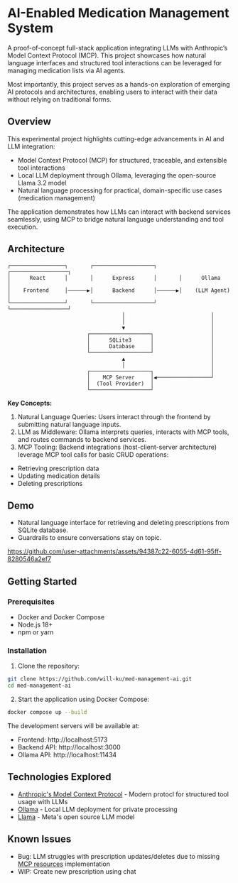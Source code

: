 # AI-Enabled Medication Management System

A proof-of-concept full-stack application integrating LLMs with Anthropic’s Model Context Protocol (MCP). This project showcases how natural language interfaces and structured tool interactions can be leveraged for managing medication lists via AI agents.

Most importantly, this project serves as a hands-on exploration of emerging AI protocols and architectures, enabling users to interact with their data without relying on traditional forms.

## Overview

This experimental project highlights cutting-edge advancements in AI and LLM integration:

- Model Context Protocol (MCP) for structured, traceable, and extensible tool interactions
- Local LLM deployment through Ollama, leveraging the open-source Llama 3.2 model
- Natural language processing for practical, domain-specific use cases (medication management)

The application demonstrates how LLMs can interact with backend services seamlessly, using MCP to bridge natural language understanding and tool execution.

## Architecture

```
┌─────────────────┐       ┌───────────────────┐       ┌──────────────────┐
│      React      │       │      Express      │       │      Ollama      │
│    Frontend     │──────▶│      Backend      │──────▶│    (LLM Agent)   │
└─────────────────┘       └───────────────────┘       └──────────────────┘
                                    │                           │
                                    │                           │
                                    ▼                           │
                         ┌───────────────────┐                  │
                         │      SQLite3      │                  │
                         │      Database     │                  │
                         └───────────────────┘                  │
                                    ▲                           │
                                    │                           │
                         ┌───────────────────┐                  │
                         │    MCP Server     │◀─────────────────┘
                         │  (Tool Provider)  │
                         └───────────────────┘

```

**Key Concepts:**

1. Natural Language Queries: Users interact through the frontend by submitting natural language inputs.
2. LLM as Middleware: Ollama interprets queries, interacts with MCP tools, and routes commands to backend services.
3. MCP Tooling: Backend integrations (host-client-server architecture) leverage MCP tool calls for basic CRUD operations:

- Retrieving prescription data
- Updating medication details
- Deleting prescriptions

## Demo

- Natural language interface for retrieving and deleting prescriptions from SQLite database.
- Guardrails to ensure conversations stay on topic.

https://github.com/user-attachments/assets/94387c22-6055-4d61-95ff-8280546a2ef7

## Getting Started

### Prerequisites

- Docker and Docker Compose
- Node.js 18+
- npm or yarn

### Installation

1. Clone the repository:

```bash
git clone https://github.com/will-ku/med-management-ai.git
cd med-management-ai
```

2. Start the application using Docker Compose:

```bash
docker compose up --build
```

The development servers will be available at:

- Frontend: http://localhost:5173
- Backend API: http://localhost:3000
- Ollama API: http://localhost:11434

## Technologies Explored

- [Anthropic's Model Context Protocol](https://modelcontextprotocol.io/introduction) - Modern protocl for structured tool usage with LLMs
- [Ollama](https://ollama.ai/) - Local LLM deployment for private processing
- [Llama](https://ai.meta.com/llama/) - Meta's open source LLM model

## Known Issues

- Bug: LLM struggles with prescription updates/deletes due to missing [MCP resources](https://modelcontextprotocol.io/docs/concepts/resources) implementation
- WIP: Create new prescription using chat
